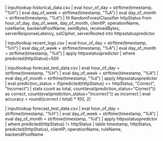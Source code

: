 | inputlookup historical_data.csv
| eval hour_of_day = strftime(timestamp, "%H")
| eval day_of_week = strftime(timestamp, "%A")
| eval day_of_month = strftime(timestamp, "%d")
| fit RandomForestClassifier httpStatus from hour_of_day, day_of_week, day_of_month, clientIP, operationName, ruleName, backendPoolName, sentBytes, receivedBytes, serverResponseLatency, sslCipher, serverRooted into httpsstatuspredictor


| inputlookup recent_logs.csv
| eval hour_of_day = strftime(timestamp, "%H")
| eval day_of_week = strftime(timestamp, "%A")
| eval day_of_month = strftime(timestamp, "%d")
| apply httpsstatuspredictor
| where predicted(httpStatus)=500


| inputlookup forecast_test_data.csv
| eval hour_of_day = strftime(timestamp, "%H")
| eval day_of_week = strftime(timestamp, "%A")
| eval day_of_month = strftime(timestamp, "%d")
| apply httpsstatuspredictor
| eval prediction_status = if(predicted(httpStatus) == httpStatus, "Correct", "Incorrect")
| stats count as total, count(eval(prediction_status="Correct")) as correct, count(eval(prediction_status="Incorrect")) as incorrect
| eval accuracy = round((correct / total) * 100, 2)



| inputlookup forecast_test_data.csv
| eval hour_of_day = strftime(timestamp, "%H")
| eval day_of_week = strftime(timestamp, "%A")
| eval day_of_month = strftime(timestamp, "%d")
| apply httpsstatuspredictor
| where predicted(httpStatus) != httpStatus
| table timestamp, httpStatus, predicted(httpStatus), clientIP, operationName, ruleName, backendPoolName
